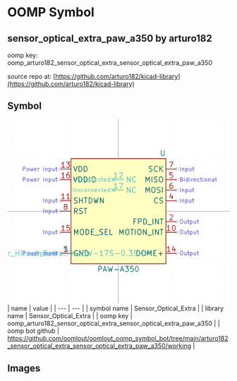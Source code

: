 # OOMP Symbol  
## sensor_optical_extra_paw_a350  by arturo182  
  
oomp key: oomp_arturo182_sensor_optical_extra_sensor_optical_extra_paw_a350  
  
source repo at: [https://github.com/arturo182/kicad-library](https://github.com/arturo182/kicad-library)  
## Symbol  
  
[![working.png](working_600.png)](working.png)  
| name | value | 
| --- | --- | 
| symbol name | Sensor_Optical_Extra | 
| library name | Sensor_Optical_Extra | 
| oomp key | oomp_arturo182_sensor_optical_extra_sensor_optical_extra_paw_a350 | 
| oomp bot github | https://github.com/oomlout/oomlout_oomp_symbol_bot/tree/main/arturo182_sensor_optical_extra_sensor_optical_extra_paw_a350/working | 
## Images  
